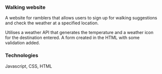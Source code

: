 ### Walking website
A website for ramblers that allows users to sign up for walking suggestions and check the weather at a specified location.

Utilises a weather API that generates the temperature and a weather icon for the destination entered. A form created in the HTML with some validation added.

### Technologies

Javascript, CSS, HTML
